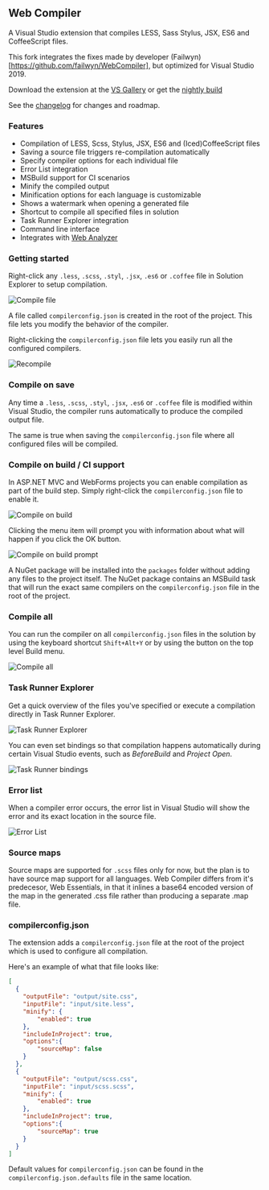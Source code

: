 ## Web Compiler

A Visual Studio extension that compiles LESS, Sass Stylus, JSX, ES6 and CoffeeScript
files.

This fork integrates the fixes made by developer (Failwyn)[https://github.com/failwyn/WebCompiler], but optimized for Visual Studio 2019.

Download the extension at the
[VS Gallery](https://visualstudiogallery.msdn.microsoft.com/3b329021-cd7a-4a01-86fc-714c2d05bb6c)
or get the
[nightly build](http://vsixgallery.com/extension/148ffa77-d70a-407f-892b-9ee542346862/)

See the
[changelog](https://github.com/Mrizzi-96/WebCompiler/blob/master/CHANGELOG.md)
for changes and roadmap.

### Features

- Compilation of LESS, Scss, Stylus, JSX, ES6 and (Iced)CoffeeScript files
- Saving a source file triggers re-compilation automatically
- Specify compiler options for each individual file
- Error List integration
- MSBuild support for CI scenarios
- Minify the compiled output
- Minification options for each language is customizable
- Shows a watermark when opening a generated file
- Shortcut to compile all specified files in solution
- Task Runner Explorer integration
- Command line interface
- Integrates with [Web Analyzer](https://visualstudiogallery.msdn.microsoft.com/6edc26d4-47d8-4987-82ee-7c820d79be1d)

### Getting started

Right-click any `.less`, `.scss`, `.styl`, `.jsx`, `.es6` or `.coffee` file in Solution Explorer to
setup compilation.

![Compile file](art/contextmenu-compile.png)

A file called `compilerconfig.json` is created in the root of the
project. This file lets you modify the behavior of the compiler.

Right-clicking the `compilerconfig.json` file lets you easily
run all the configured compilers.

![Recompile](art/contextmenu-recompile.png)

### Compile on save

Any time a `.less`, `.scss`, `.styl`, `.jsx`, `.es6` or `.coffee` file is modified within
Visual Studio, the compiler runs automatically to produce the compiled output file.

The same is true when saving the `compilerconfig.json` file where
all configured files will be compiled.

### Compile on build / CI support

In ASP.NET MVC and WebForms projects you can enable compilation as part
of the build step. Simply right-click the `compilerconfig.json` file to
enable it.

![Compile on build](art/contextmenu-compileonbuild.png)

Clicking the menu item will prompt you with information about what will
happen if you click the OK button.

![Compile on build prompt](art/prompt-compileonsave.png)

A NuGet package will be installed into the `packages` folder without adding
any files to the project itself. The NuGet package contains an MSBuild
task that will run the exact same compilers on the `compilerconfig.json`
file in the root of the project.

### Compile all

You can run the compiler on all `compilerconfig.json` files
in the solution by using the keyboard shortcut `Shift+Alt+Y`
or by using the button on the top level Build menu.

![Compile all](art/build-menu.png)

### Task Runner Explorer

Get a quick overview of the files you've specified or execute a
compilation directly in Task Runner Explorer.

![Task Runner Explorer](art/task-runner-explorer.png)

You can even set bindings so that compilation happens automatically
during certain Visual Studio events, such as *BeforeBuild* and
*Project Open*.

![Task Runner bindings](art/task-runner-bindings.png)

### Error list

When a compiler error occurs, the error list in Visual Studio
will show the error and its exact location in the source file.

![Error List](art/errorlist.png)

### Source maps

Source maps are supported for `.scss` files only for now, but the
plan is to have source map support for all languages. Web Compiler differs from it's predecesor, Web Essentials, in that it inlines a base64 encoded version of the map in the generated .css file rather than producing a separate .map file. 

### compilerconfig.json

The extension adds a `compilerconfig.json` file at the root of the
project which is used to configure all compilation.

Here's an example of what that file looks like:

```json
[
  {
    "outputFile": "output/site.css",
    "inputFile": "input/site.less",
    "minify": {
        "enabled": true
    },
    "includeInProject": true,
    "options":{
        "sourceMap": false
    }
  },
  {
    "outputFile": "output/scss.css",
    "inputFile": "input/scss.scss",
    "minify": {
        "enabled": true
    },
    "includeInProject": true,
    "options":{
        "sourceMap": true
    }
  }
]
```
Default values for `compilerconfig.json` can be found in the `compilerconfig.json.defaults` file in the same location. 